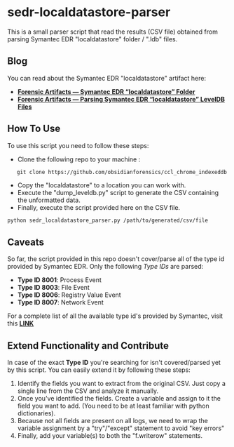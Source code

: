 # sedr-localdatastore-parser

This is a small parser script that read the results (CSV file) obtained from parsing Symantec EDR "localdatastore" folder / ".ldb" files.

## Blog

You can read about the Symantec EDR "localdatastore" artifact here:

* [**Forensic Artifacts — Symantec EDR “localdatastore” Folder**](https://nasbench.medium.com/forensics-artifacts-symantec-edr-localdatastore-folder-9bff91d2876d)
* [**Forensic Artifacts — Parsing Symantec EDR “localdatastore” LevelDB Files**](https://nasbench.medium.com/forensics-artifacts-parsing-symantec-edr-localdatastore-leveldb-files-86f5c75736d5)

## How To Use

To use this script you need to follow these steps:

* Clone the following repo to your machine :

```git
   git clone https://github.com/obsidianforensics/ccl_chrome_indexeddb
```

* Copy the "localdatastore" to a location you can work with.
* Execute the "dump_leveldb.py" script to generate the CSV containing the unformatted data.
* Finally, execute the script provided here on the CSV file.

```bash
python sedr_localdatastore_parser.py /path/to/generated/csv/file
```

## Caveats

So far, the script provided in this repo doesn't cover/parse all of the type id provided by Symantec EDR. Only the following *Type IDs* are parsed:

* **Type ID 8001**: Process Event
* **Type ID 8003**: File Event
* **Type ID 8006**: Registry Value Event
* **Type ID 8007**: Network Event

For a complete list of all the available type id's provided by Symantec, visit this [**LINK**](https://techdocs.broadcom.com/us/en/symantec-security-software/endpoint-security-and-management/endpoint-detection-and-response/4-6/search-fields-and-descriptions-v126755396-d38e59231/event-summary-type-ids-v121987556-d38e58861.html)

## Extend Functionality and Contribute

In case of the exact **Type ID** you're searching for isn't covered/parsed yet by this script. You can easily extend it by following these steps:

1. Identify the fields you want to extract from the original CSV. Just copy a single line from the CSV and analyze it manually.
2. Once you've identified the fields. Create a variable and assign to it the field you want to add. (You need to be at least familiar with python dictionaries).
3. Because not all fields are present on all logs, we need to wrap the variable assignment by a "try"/"except" statement to avoid "key errors"
4. Finally, add your variable(s) to both the "f.writerow" statements.

